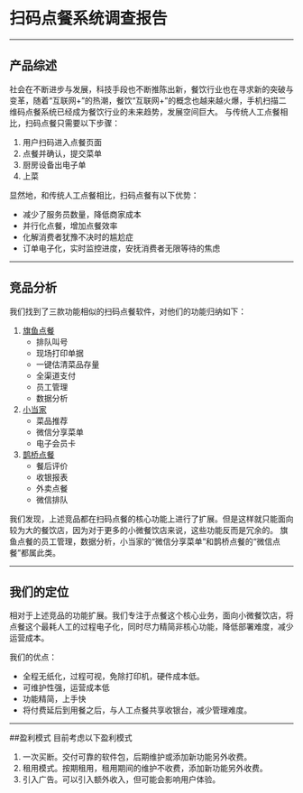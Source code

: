 ﻿# 扫码点餐系统调查报告

---

## 产品综述
社会在不断进步与发展，科技手段也不断推陈出新，餐饮行业也在寻求新的突破与变革，随着“互联网+”的热潮，餐饮“互联网+”的概念也越来越火爆，手机扫描二维码点餐系统已经成为餐饮行业的未来趋势，发展空间巨大。
与传统人工点餐相比，扫码点餐只需要以下步骤：

1.  用户扫码进入点餐页面
2.  点餐并确认，提交菜单
3.  厨房设备出电子单
4.  上菜

显然地，和传统人工点餐相比，扫码点餐有以下优势：

+ 减少了服务员数量，降低商家成本
+ 并行化点餐，增加点餐效率
+ 化解消费者犹豫不决时的尴尬症
+ 订单电子化，实时监控进度，安抚消费者无限等待的焦虑

---

## 竞品分析
我们找到了三款功能相似的扫码点餐软件，对他们的功能归纳如下：

1.  [旗鱼点餐][1]
    + 排队叫号
    + 现场打印单据
    + 一键估清菜品存量
    + 全渠道支付
    + 员工管理
    + 数据分析
2. [小当家][2]
    + 菜品推荐
    + 微信分享菜单
    + 电子会员卡
3. [鹊桥点餐][3]
    + 餐后评价
    + 收银报表
    + 外卖点餐
    + 微信排队
    
我们发现，上述竞品都在扫码点餐的核心功能上进行了扩展。但是这样就只能面向较为大的餐饮店，因为对于更多的小微餐饮店来说，这些功能反而是冗余的。
旗鱼点餐的员工管理，数据分析，小当家的“微信分享菜单”和鹊桥点餐的“微信点餐”都属此类。

---

## 我们的定位

相对于上述竞品的功能扩展。我们专注于点餐这个核心业务，面向小微餐饮店，将点餐这个最耗人工的过程电子化，同时尽力精简非核心功能，降低部署难度，减少运营成本。

我们的优点：

+ 全程无纸化，过程可视，免除打印机，硬件成本低。
+ 可维护性强，运营成本低
+ 功能精简，上手快
+ 将付费延后到用餐之后，与人工点餐共享收银台，减少管理难度。

---

##盈利模式
目前考虑以下盈利模式
1. 一次买断。交付可靠的软件包，后期维护或添加新功能另外收费。
2. 租用模式。按期租用，租用期间的维护不收费，添加新功能另外收费。
3. 引入广告。可以引入额外收入，但可能会影响用户体验。

  [1]: http://www.xdj999.com/product.aspx?category_id=12
  [2]: http://www.xdj999.com/product.aspx?category_id=12
  [3]: http://dc.wio2o.com/new/diancan.php
  
  